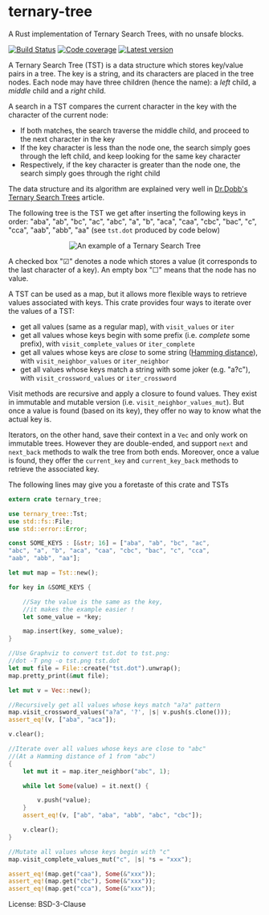 # ternary-tree

A Rust implementation of Ternary Search Trees, with no unsafe blocks.

[![Build Status](https://travis-ci.com/julien-montmartin/ternary-tree.svg?branch=master)](https://travis-ci.com/julien-montmartin/ternary-tree)
[![Code coverage](https://codecov.io/gh/julien-montmartin/ternary-tree/branch/master/graph/badge.svg)](https://codecov.io/gh/julien-montmartin/ternary-tree)
[![Latest version](https://img.shields.io/crates/v/ternary-tree.svg)](https://crates.io/crates/ternary-tree)

A Ternary Search Tree (TST) is a data structure which stores key/value pairs in a tree. The key is a string, and its characters are placed in the tree nodes. Each node may have three children (hence the name): a _left_ child, a _middle_ child and a _right_ child.

A search in a TST compares the current character in the key with the character of the current node:

* If both matches, the search traverse the middle child, and proceed to the next character in the key
* If the key character is less than the node one, the search simply goes through the left child, and keep looking for the same key character
* Respectively, if the key character is greater than the node one, the search simply goes through the right child

The data structure and its algorithm are explained very well in [Dr.Dobb's Ternary Search Trees](http://www.drdobbs.com/database/ternary-search-trees/184410528) article.

The following tree is the TST we get after inserting the following keys in order: "aba", "ab", "bc", "ac", "abc", "a", "b", "aca", "caa", "cbc", "bac", "c", "cca", "aab", "abb", "aa" (see `tst.dot` produced by code below)

<p align="center"><img alt="An example of a Ternary Search Tree" src="http://files.jmontmartin.net/crates_io_sample_tst.svg"></p>

A checked box "☑" denotes a node which stores a value (it corresponds to the last character of a key). An empty box "☐" means that the node has no value.

A TST can be used as a map, but it allows more flexible ways to retrieve values associated with keys. This crate provides four ways to iterate over the values of a TST:

* get all values (same as a regular map), with `visit_values` or `iter`
* get all values whose keys begin with some prefix (i.e. _complete_ some prefix), with `visit_complete_values` or `iter_complete`
* get all values whose keys are _close_ to some string ([Hamming distance](https://en.wikipedia.org/wiki/Hamming_distance)), with `visit_neighbor_values` or `iter_neighbor`
* get all values whose keys match a string with some joker (e.g. "a?c"), with `visit_crossword_values` or `iter_crossword`

Visit methods are recursive and apply a closure to found values. They exist in immutable and mutable version (i.e. `visit_neighbor_values_mut`). But once a value is found (based on its key), they offer no way to know what the actual key is.

Iterators, on the other hand, save their context in a `Vec` and only work on immutable trees. However they are double-ended, and support `next` and `next_back` methods to walk the tree from both ends. Moreover, once a value is found, they offer the `current_key` and `current_key_back` methods to retrieve the associated key.

The following lines may give you a foretaste of this crate and TSTs

```rust
extern crate ternary_tree;

use ternary_tree::Tst;
use std::fs::File;
use std::error::Error;

const SOME_KEYS : [&str; 16] = ["aba", "ab", "bc", "ac",
"abc", "a", "b", "aca", "caa", "cbc", "bac", "c", "cca",
"aab", "abb", "aa"];

let mut map = Tst::new();

for key in &SOME_KEYS {

    //Say the value is the same as the key,
    //it makes the example easier !
    let some_value = *key;

    map.insert(key, some_value);
}

//Use Graphviz to convert tst.dot to tst.png:
//dot -T png -o tst.png tst.dot
let mut file = File::create("tst.dot").unwrap();
map.pretty_print(&mut file);

let mut v = Vec::new();

//Recursively get all values whose keys match "a?a" pattern
map.visit_crossword_values("a?a", '?', |s| v.push(s.clone()));
assert_eq!(v, ["aba", "aca"]);

v.clear();

//Iterate over all values whose keys are close to "abc"
//(At a Hamming distance of 1 from "abc")
{
    let mut it = map.iter_neighbor("abc", 1);

    while let Some(value) = it.next() {

        v.push(*value);
    }
    assert_eq!(v, ["ab", "aba", "abb", "abc", "cbc"]);

    v.clear();
}

//Mutate all values whose keys begin with "c"
map.visit_complete_values_mut("c", |s| *s = "xxx");

assert_eq!(map.get("caa"), Some(&"xxx"));
assert_eq!(map.get("cbc"), Some(&"xxx"));
assert_eq!(map.get("cca"), Some(&"xxx"));
```

License: BSD-3-Clause
